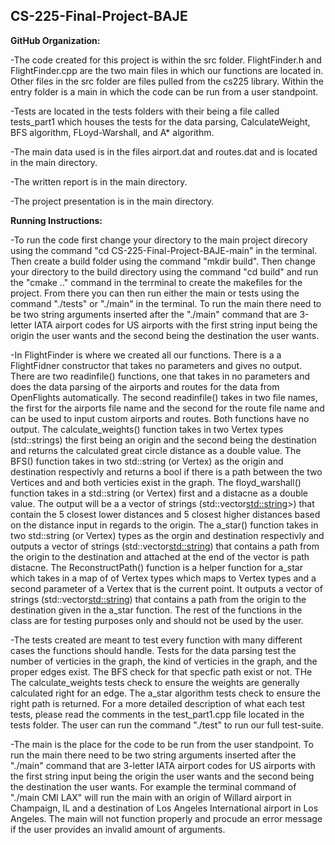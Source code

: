 ## CS-225-Final-Project-BAJE

<b>GitHub Organization:</b>
  
 -The code created for this project is within the src folder. FlightFinder.h and FlightFinder.cpp are the two main files in which our functions are located in. Other files in the src folder are files pulled from the cs225 library. Within the entry folder is a main in which the code can be run from a user standpoint.
 
 -Tests are located in the tests folders with their being a file called tests_part1 which houses the tests for the data parsing, CalculateWeight, BFS algorithm, FLoyd-Warshall, and A* algorithm. 

-The main data used is in the files airport.dat and routes.dat and is located in the main directory.

-The written report is in the main directory.

-The project presentation is in the main directory.


<b>Running Instructions:</b>

 -To run the code first change your directory to the main project direcory using the command "cd CS-225-Final-Project-BAJE-main" in the terminal. Then create a build folder using the command "mkdir build". Then change your directory to the build directory using the command "cd build" and run the "cmake .." command in the terrminal to create the makefiles for the project. From there you can then run either the main or tests using the command "./tests" or "./main" in the terminal. To run the main there need to be two string arguments inserted after the "./main" command that are 3-letter IATA airport codes for US airports with the first string input being the origin the user wants and the second being the destination the user wants.
 
 -In FlightFinder is where we created all our functions. There is a a FlightFidner constructor that takes no parameters and gives no output. There are two readinfile() functions, one that takes in no parameters and does the data parsing of the airports and routes for the data from OpenFlights automatically. The second readinfile() takes in two file names, the first for the airports file name and the second for the route file name and can be used to input custom airports and routes. Both functions have no output. The calculate_weights() function takes in two Vertex types (std::strings) the first being an origin and the second being the destination and returns the calculated great circle distance as a double value. The BFS() function takes in two std::string (or Vertex) as the origin and destination respectivly and returns a bool if there is a path between the two Vertices and and both verticies exist in the graph. The floyd_warshall() function takes in a std::string (or Vertex) first and a distacne as a double value. The output will be a a vector of strings (std::vector<std::string>>) that contain the 5 closest lower distances and 5 closest higher distances based on the distance input in regards to the origin. The a_star() function takes in two std::string (or Vertex) types as the orgin and destination respectivly and outputs a vector of strings (std::vector<std::string>) that contains a path from the origin to the destination and attached at the end of the vector is path distacne. The ReconstructPath() function is a helper function for a_star which takes in a map of of Vertex types which maps to Vertex types and a second parameter of a Vertex that is the current point. It outputs a vector of strings (std::vector<std::string>) that contains a path from the origin to the destination given in the a_star function. The rest of the functions in the class are for testing purposes only and should not be used by the user.
 
 -The tests created are meant to test every function with many different cases the functions should handle. Tests for the data parsing test the number of verticies in the graph, the kind of verticies in the graph, and the proper edges exist. The BFS check for that specfic path exist or not. THe The calculate_weights tests check to ensure the weights are generally calculated right for an edge. The a_star algorithm tests check to ensure the right path is returned. For a more detailed description of what each test tests, please read the comments in the test_part1.cpp file located in the tests folder. The user can run the command "./test" to run our full test-suite.
  
 -The main is the place for the code to be run from the user standpoint. To run the main there need to be two string arguments inserted after the "./main" command that are 3-letter IATA airport codes for US airports with the first string input being the origin the user wants and the second being the destination the user wants. For example the terminal command of "./main CMI LAX" will run the main with an origin of Willard airport in Champaign, IL and a destination of Los Angeles International airport in Los Angeles. The main will not function properly and procude an error message if the user provides an invalid amount of arguments.
